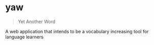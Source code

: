# yaw
> Yet Another Word

A web application that intends to be a vocabulary increasing tool for language learners
